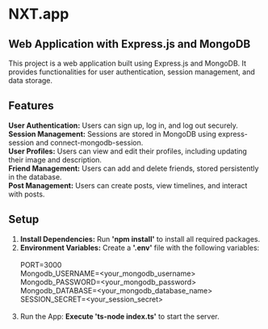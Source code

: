 # NXT.app

## Web Application with Express.js and MongoDB
This project is a web application built using Express.js and MongoDB. It provides functionalities for user authentication, session management, and data storage.

## Features
**User Authentication:** Users can sign up, log in, and log out securely.<br>
**Session Management:** Sessions are stored in MongoDB using express-session and connect-mongodb-session.<br>
**User Profiles:** Users can view and edit their profiles, including updating their image and description.<br>
**Friend Management:** Users can add and delete friends, stored persistently in the database.<br>
**Post Management:** Users can create posts, view timelines, and interact with posts.<br>

## Setup
1. **Install Dependencies:** Run **'npm install'** to install all required packages.
2. **Environment Variables:** Create a **'.env'** file with the following variables:<br><br>
PORT=3000<br>
Mongodb_USERNAME=<your_mongodb_username><br>
Mongodb_PASSWORD=<your_mongodb_password><br>
Mongodb_DATABASE=<your_mongodb_database_name><br>
SESSION_SECRET=<your_session_secret><br><br>
3. Run the App: __Execute 'ts-node index.ts'__ to start the server.